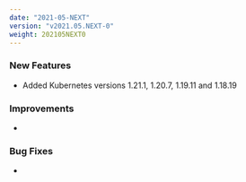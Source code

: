 ```yaml
---
date: "2021-05-NEXT"
version: "v2021.05.NEXT-0"
weight: 202105NEXT0
---
```


### <span class="label label-green">New Features</span>
- Added Kubernetes versions 1.21.1, 1.20.7, 1.19.11 and 1.18.19

### <span class="label label-blue">Improvements</span>
- 

### <span class="label label-orange">Bug Fixes</span>
- 
